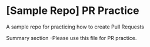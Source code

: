 # [Sample Repo] PR Practice
A sample repo for practicing how to create Pull Requests

Summary section
-Please use this file for PR practice.
